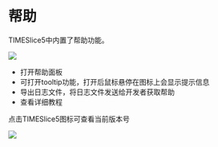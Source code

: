 # 帮助

TIMESlice5中内置了帮助功能。

![](/images/help/help.png)

* 打开帮助面板
* 可打开tooltip功能，打开后鼠标悬停在图标上会显示提示信息
* 导出日志文件，将日志文件发送给开发者获取帮助
* 查看详细教程

点击TIMESlice5图标可查看当前版本号

![](/images/help/version.png)
